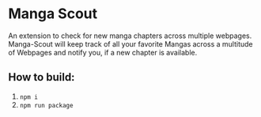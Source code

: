 # Manga Scout
An extension to check for new manga chapters across multiple webpages.
Manga-Scout will keep track of all your favorite Mangas across a multitude of Webpages and notify you, if a new chapter is available.

## How to build:

1) `npm i`
2) `npm run package`